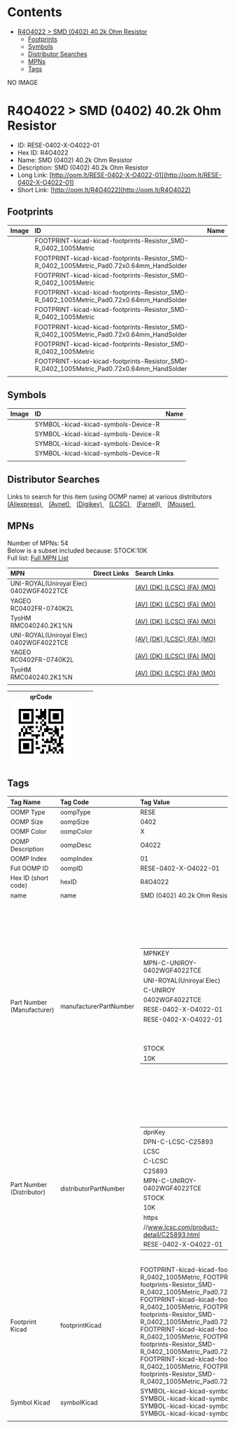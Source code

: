 



Contents
========

* [R4O4022 > SMD (0402) 40.2k Ohm Resistor](#r4o4022--smd-0402-402k-ohm-resistor)
	* [Footprints](#footprints)
	* [Symbols](#symbols)
	* [Distributor Searches](#distributor-searches)
	* [MPNs](#mpns)
	* [Tags](#tags)
  
NO IMAGE  
# R4O4022 > SMD (0402) 40.2k Ohm Resistor

- ID: RESE-0402-X-O4022-01
- Hex ID: R4O4022
- Name: SMD (0402) 40.2k Ohm Resistor
- Description: SMD (0402) 40.2k Ohm Resistor
- Long Link: [http://oom.lt/RESE-0402-X-O4022-01](http://oom.lt/RESE-0402-X-O4022-01)
- Short Link: [http://oom.lt/R4O4022](http://oom.lt/R4O4022)

## Footprints
  

|Image|ID|Name|
| :--- | :--- | :--- |
||FOOTPRINT-kicad-kicad-footprints-Resistor_SMD-R_0402_1005Metric||
||FOOTPRINT-kicad-kicad-footprints-Resistor_SMD-R_0402_1005Metric_Pad0.72x0.64mm_HandSolder||
||FOOTPRINT-kicad-kicad-footprints-Resistor_SMD-R_0402_1005Metric||
||FOOTPRINT-kicad-kicad-footprints-Resistor_SMD-R_0402_1005Metric_Pad0.72x0.64mm_HandSolder||
||FOOTPRINT-kicad-kicad-footprints-Resistor_SMD-R_0402_1005Metric||
||FOOTPRINT-kicad-kicad-footprints-Resistor_SMD-R_0402_1005Metric_Pad0.72x0.64mm_HandSolder||
||FOOTPRINT-kicad-kicad-footprints-Resistor_SMD-R_0402_1005Metric||
||FOOTPRINT-kicad-kicad-footprints-Resistor_SMD-R_0402_1005Metric_Pad0.72x0.64mm_HandSolder||
||||

## Symbols
  

|Image|ID|Name|
| :--- | :--- | :--- |
|![]()|SYMBOL-kicad-kicad-symbols-Device-R||
|![]()|SYMBOL-kicad-kicad-symbols-Device-R||
|![]()|SYMBOL-kicad-kicad-symbols-Device-R||
|![]()|SYMBOL-kicad-kicad-symbols-Device-R||
||||

## Distributor Searches
  
Links to search for this item (using OOMP name) at various distributors  
[(Aliexpress) ](https://www.aliexpress.com/wholesale?SearchText=1117SMD+0402+40.2k+Ohm+Resistor)&nbsp;&nbsp;&nbsp;[(Avnet) ](https://www.avnet.com/shop/us/search/SMD+0402+40.2k+Ohm+Resistor)&nbsp;&nbsp;&nbsp;[(Digikey) ](https://www.digikey.co.uk/en/products/result?s=SMD+0402+40.2k+Ohm+Resistor)&nbsp;&nbsp;&nbsp;[(LCSC) ](https://www.lcsc.com/search?q=SMD+0402+40.2k+Ohm+Resistor)&nbsp;&nbsp;&nbsp;[(Farnell) ](https://uk.farnell.com/search?st=SMD+0402+40.2k+Ohm+Resistor)&nbsp;&nbsp;&nbsp;[(Mouser) ](https://www.mouser.com/c/?q=SMD+0402+40.2k+Ohm+Resistor)&nbsp;&nbsp;&nbsp;
## MPNs
  
Number of MPNs: 54<br>Below is a subset included because: STOCK:10K <br>Full list: [Full MPN List](MPNLIST.md)  

|MPN|Direct Links|Search Links|
| :--- | :--- | :--- |
|UNI-ROYAL(Uniroyal Elec)<br>0402WGF4022TCE||[(AV) ](https://www.avnet.com/shop/us/search/0402WGF4022TCE)[(DK) ](https://www.digikey.co.uk/products/en?keywords=0402WGF4022TCE)[(LCSC) ](https://www.lcsc.com/search?q=0402WGF4022TCE)[(FA) ](https://uk.farnell.com/search?st=0402WGF4022TCE)[(MO) ](https://www.mouser.com/c/?q=0402WGF4022TCE)|
|YAGEO<br>RC0402FR-0740K2L||[(AV) ](https://www.avnet.com/shop/us/search/RC0402FR-0740K2L)[(DK) ](https://www.digikey.co.uk/products/en?keywords=RC0402FR-0740K2L)[(LCSC) ](https://www.lcsc.com/search?q=RC0402FR-0740K2L)[(FA) ](https://uk.farnell.com/search?st=RC0402FR-0740K2L)[(MO) ](https://www.mouser.com/c/?q=RC0402FR-0740K2L)|
|TyoHM<br>RMC040240.2K1%N||[(AV) ](https://www.avnet.com/shop/us/search/RMC040240.2K1%N)[(DK) ](https://www.digikey.co.uk/products/en?keywords=RMC040240.2K1%N)[(LCSC) ](https://www.lcsc.com/search?q=RMC040240.2K1%N)[(FA) ](https://uk.farnell.com/search?st=RMC040240.2K1%N)[(MO) ](https://www.mouser.com/c/?q=RMC040240.2K1%N)|
|UNI-ROYAL(Uniroyal Elec)<br>0402WGF4022TCE||[(AV) ](https://www.avnet.com/shop/us/search/0402WGF4022TCE)[(DK) ](https://www.digikey.co.uk/products/en?keywords=0402WGF4022TCE)[(LCSC) ](https://www.lcsc.com/search?q=0402WGF4022TCE)[(FA) ](https://uk.farnell.com/search?st=0402WGF4022TCE)[(MO) ](https://www.mouser.com/c/?q=0402WGF4022TCE)|
|YAGEO<br>RC0402FR-0740K2L||[(AV) ](https://www.avnet.com/shop/us/search/RC0402FR-0740K2L)[(DK) ](https://www.digikey.co.uk/products/en?keywords=RC0402FR-0740K2L)[(LCSC) ](https://www.lcsc.com/search?q=RC0402FR-0740K2L)[(FA) ](https://uk.farnell.com/search?st=RC0402FR-0740K2L)[(MO) ](https://www.mouser.com/c/?q=RC0402FR-0740K2L)|
|TyoHM<br>RMC040240.2K1%N||[(AV) ](https://www.avnet.com/shop/us/search/RMC040240.2K1%N)[(DK) ](https://www.digikey.co.uk/products/en?keywords=RMC040240.2K1%N)[(LCSC) ](https://www.lcsc.com/search?q=RMC040240.2K1%N)[(FA) ](https://uk.farnell.com/search?st=RMC040240.2K1%N)[(MO) ](https://www.mouser.com/c/?q=RMC040240.2K1%N)|
||||
  

|qrCode<br>[![](https://raw.githubusercontent.com/oomlout/oomlout_OOMP_parts_V2/main/RESE/0402/X/O4022/01/qrCode_140.png)](https://github.com/oomlout/oomlout_OOMP_parts_V2/tree/main/RESE/0402/X/O4022/01/qrCode.png)||||
| :---: | :---: | :---: | :---: |

## Tags
  

|Tag Name|Tag Code|Tag Value|
| :--- | :--- | :--- |
|OOMP Type|oompType|RESE|
|OOMP Size|oompSize|0402|
|OOMP Color|oompColor|X|
|OOMP Description|oompDesc|O4022|
|OOMP Index|oompIndex|01|
|Full OOMP ID|oompID|RESE-0402-X-O4022-01|
|Hex ID (short code)|hexID|R4O4022|
|name|name|SMD (0402) 40.2k Ohm Resistor|
|Part Number (Manufacturer)|manufacturerPartNumber|<table><tr><td>MPNKEY</td></tr><tr><td> MPN-C-UNIROY-0402WGF4022TCE</td><td> MANUFACTURER</td></tr><tr><td> UNI-ROYAL(Uniroyal Elec)</td><td> MANUCODE</td></tr><tr><td> C-UNIROY</td><td> MPN</td></tr><tr><td> 0402WGF4022TCE</td><td> OOMPIDPARTIAL</td></tr><tr><td> RESE-0402-X-O4022-01</td><td> OOMPID</td></tr><tr><td> RESE-0402-X-O4022-01</td><td> LINK</td></tr><tr><td> </td><td> DESCRIPTION</td></tr><tr><td> </td><td> TAGS</td></tr><tr><td> STOCK</td></tr><tr><td>10K</td></tr></table></td><td> <table><tr><td>MPNKEY</td></tr><tr><td> MPN-C-RALEC-RTT024022FTH</td><td> MANUFACTURER</td></tr><tr><td> RALEC</td><td> MANUCODE</td></tr><tr><td> C-RALEC</td><td> MPN</td></tr><tr><td> RTT024022FTH</td><td> OOMPIDPARTIAL</td></tr><tr><td> RESE-0402-X-O4022-01</td><td> OOMPID</td></tr><tr><td> RESE-0402-X-O4022-01</td><td> LINK</td></tr><tr><td> </td><td> DESCRIPTION</td></tr><tr><td> </td><td> TAGS</td></tr><tr><td> </td></tr></table></td><td> <table><tr><td>MPNKEY</td></tr><tr><td> MPN-C-YAGEO-RC0402FR-0740K2L</td><td> MANUFACTURER</td></tr><tr><td> YAGEO</td><td> MANUCODE</td></tr><tr><td> C-YAGEO</td><td> MPN</td></tr><tr><td> RC0402FR-0740K2L</td><td> OOMPIDPARTIAL</td></tr><tr><td> RESE-0402-X-O4022-01</td><td> OOMPID</td></tr><tr><td> RESE-0402-X-O4022-01</td><td> LINK</td></tr><tr><td> </td><td> DESCRIPTION</td></tr><tr><td> </td><td> TAGS</td></tr><tr><td> STOCK</td></tr><tr><td>10K</td></tr></table></td><td> <table><tr><td>MPNKEY</td></tr><tr><td> MPN-C-FHGUAN-RC-02K4022FT</td><td> MANUFACTURER</td></tr><tr><td> FH (Guangdong Fenghua Advanced Tech)</td><td> MANUCODE</td></tr><tr><td> C-FHGUAN</td><td> MPN</td></tr><tr><td> RC-02K4022FT</td><td> OOMPIDPARTIAL</td></tr><tr><td> RESE-0402-X-O4022-01</td><td> OOMPID</td></tr><tr><td> RESE-0402-X-O4022-01</td><td> LINK</td></tr><tr><td> </td><td> DESCRIPTION</td></tr><tr><td> </td><td> TAGS</td></tr><tr><td> STOCK</td></tr><tr><td>1K</td></tr></table></td><td> <table><tr><td>MPNKEY</td></tr><tr><td> MPN-C-YAGEO-AC0402FR-0740K2L</td><td> MANUFACTURER</td></tr><tr><td> YAGEO</td><td> MANUCODE</td></tr><tr><td> C-YAGEO</td><td> MPN</td></tr><tr><td> AC0402FR-0740K2L</td><td> OOMPIDPARTIAL</td></tr><tr><td> RESE-0402-X-O4022-01</td><td> OOMPID</td></tr><tr><td> RESE-0402-X-O4022-01</td><td> LINK</td></tr><tr><td> </td><td> DESCRIPTION</td></tr><tr><td> </td><td> TAGS</td></tr><tr><td> STOCK</td></tr><tr><td>1K</td></tr></table></td><td> <table><tr><td>MPNKEY</td></tr><tr><td> MPN-C-TAITEC-RM04FTN4022</td><td> MANUFACTURER</td></tr><tr><td> TA-I Tech</td><td> MANUCODE</td></tr><tr><td> C-TAITEC</td><td> MPN</td></tr><tr><td> RM04FTN4022</td><td> OOMPIDPARTIAL</td></tr><tr><td> RESE-0402-X-O4022-01</td><td> OOMPID</td></tr><tr><td> RESE-0402-X-O4022-01</td><td> LINK</td></tr><tr><td> </td><td> DESCRIPTION</td></tr><tr><td> </td><td> TAGS</td></tr><tr><td> STOCK</td></tr><tr><td>1K</td></tr></table></td><td> <table><tr><td>MPNKEY</td></tr><tr><td> MPN-C-WALSIN-WR04X4022FTL</td><td> MANUFACTURER</td></tr><tr><td> Walsin Tech Corp</td><td> MANUCODE</td></tr><tr><td> C-WALSIN</td><td> MPN</td></tr><tr><td> WR04X4022FTL</td><td> OOMPIDPARTIAL</td></tr><tr><td> RESE-0402-X-O4022-01</td><td> OOMPID</td></tr><tr><td> RESE-0402-X-O4022-01</td><td> LINK</td></tr><tr><td> </td><td> DESCRIPTION</td></tr><tr><td> </td><td> TAGS</td></tr><tr><td> STOCK</td></tr><tr><td>1K</td></tr></table></td><td> <table><tr><td>MPNKEY</td></tr><tr><td> MPN-C-TAITEC-RMS04FT4022</td><td> MANUFACTURER</td></tr><tr><td> TA-I Tech</td><td> MANUCODE</td></tr><tr><td> C-TAITEC</td><td> MPN</td></tr><tr><td> RMS04FT4022</td><td> OOMPIDPARTIAL</td></tr><tr><td> RESE-0402-X-O4022-01</td><td> OOMPID</td></tr><tr><td> RESE-0402-X-O4022-01</td><td> LINK</td></tr><tr><td> </td><td> DESCRIPTION</td></tr><tr><td> </td><td> TAGS</td></tr><tr><td> </td></tr></table></td><td> <table><tr><td>MPNKEY</td></tr><tr><td> MPN-C-TYOHM-RMC040240.2K1%N</td><td> MANUFACTURER</td></tr><tr><td> TyoHM</td><td> MANUCODE</td></tr><tr><td> C-TYOHM</td><td> MPN</td></tr><tr><td> RMC040240.2K1%N</td><td> OOMPIDPARTIAL</td></tr><tr><td> RESE-0402-X-O4022-01</td><td> OOMPID</td></tr><tr><td> RESE-0402-X-O4022-01</td><td> LINK</td></tr><tr><td> </td><td> DESCRIPTION</td></tr><tr><td> </td><td> TAGS</td></tr><tr><td> STOCK</td></tr><tr><td>10K</td></tr></table></td><td> <table><tr><td>MPNKEY</td></tr><tr><td> MPN-C-FHGUAN-RC-02W4022FT</td><td> MANUFACTURER</td></tr><tr><td> FH (Guangdong Fenghua Advanced Tech)</td><td> MANUCODE</td></tr><tr><td> C-FHGUAN</td><td> MPN</td></tr><tr><td> RC-02W4022FT</td><td> OOMPIDPARTIAL</td></tr><tr><td> RESE-0402-X-O4022-01</td><td> OOMPID</td></tr><tr><td> RESE-0402-X-O4022-01</td><td> LINK</td></tr><tr><td> </td><td> DESCRIPTION</td></tr><tr><td> </td><td> TAGS</td></tr><tr><td> STOCK</td></tr><tr><td>1K</td></tr></table></td><td> <table><tr><td>MPNKEY</td></tr><tr><td> MPN-C-KOASPE-RK73H1ETTP4022F</td><td> MANUFACTURER</td></tr><tr><td> KOA Speer Elec</td><td> MANUCODE</td></tr><tr><td> C-KOASPE</td><td> MPN</td></tr><tr><td> RK73H1ETTP4022F</td><td> OOMPIDPARTIAL</td></tr><tr><td> RESE-0402-X-O4022-01</td><td> OOMPID</td></tr><tr><td> RESE-0402-X-O4022-01</td><td> LINK</td></tr><tr><td> </td><td> DESCRIPTION</td></tr><tr><td> </td><td> TAGS</td></tr><tr><td> </td></tr></table></td><td> <table><tr><td>MPNKEY</td></tr><tr><td> MPN-C-YAGEO-RT0402BRD0740K2L</td><td> MANUFACTURER</td></tr><tr><td> YAGEO</td><td> MANUCODE</td></tr><tr><td> C-YAGEO</td><td> MPN</td></tr><tr><td> RT0402BRD0740K2L</td><td> OOMPIDPARTIAL</td></tr><tr><td> RESE-0402-X-O4022-01</td><td> OOMPID</td></tr><tr><td> RESE-0402-X-O4022-01</td><td> LINK</td></tr><tr><td> </td><td> DESCRIPTION</td></tr><tr><td> </td><td> TAGS</td></tr><tr><td> </td></tr></table></td><td> <table><tr><td>MPNKEY</td></tr><tr><td> MPN-C-EVEROH-CR0402F40K2Q10Z</td><td> MANUFACTURER</td></tr><tr><td> Ever Ohms Tech</td><td> MANUCODE</td></tr><tr><td> C-EVEROH</td><td> MPN</td></tr><tr><td> CR0402F40K2Q10Z</td><td> OOMPIDPARTIAL</td></tr><tr><td> RESE-0402-X-O4022-01</td><td> OOMPID</td></tr><tr><td> RESE-0402-X-O4022-01</td><td> LINK</td></tr><tr><td> </td><td> DESCRIPTION</td></tr><tr><td> </td><td> TAGS</td></tr><tr><td> </td></tr></table></td><td> <table><tr><td>MPNKEY</td></tr><tr><td> MPN-C-UNIROY-CQ02WGF4022TCE</td><td> MANUFACTURER</td></tr><tr><td> UNI-ROYAL(Uniroyal Elec)</td><td> MANUCODE</td></tr><tr><td> C-UNIROY</td><td> MPN</td></tr><tr><td> CQ02WGF4022TCE</td><td> OOMPIDPARTIAL</td></tr><tr><td> RESE-0402-X-O4022-01</td><td> OOMPID</td></tr><tr><td> RESE-0402-X-O4022-01</td><td> LINK</td></tr><tr><td> </td><td> DESCRIPTION</td></tr><tr><td> </td><td> TAGS</td></tr><tr><td> </td></tr></table></td><td> <table><tr><td>MPNKEY</td></tr><tr><td> MPN-C-SUSUMU-RG1005P-4022-W-T5</td><td> MANUFACTURER</td></tr><tr><td> SUSUMU</td><td> MANUCODE</td></tr><tr><td> C-SUSUMU</td><td> MPN</td></tr><tr><td> RG1005P-4022-W-T5</td><td> OOMPIDPARTIAL</td></tr><tr><td> RESE-0402-X-O4022-01</td><td> OOMPID</td></tr><tr><td> RESE-0402-X-O4022-01</td><td> LINK</td></tr><tr><td> </td><td> DESCRIPTION</td></tr><tr><td> </td><td> TAGS</td></tr><tr><td> </td></tr></table></td><td> <table><tr><td>MPNKEY</td></tr><tr><td> MPN-C-VISHAY-TNPW040240K2BETD</td><td> MANUFACTURER</td></tr><tr><td> Vishay Intertech</td><td> MANUCODE</td></tr><tr><td> C-VISHAY</td><td> MPN</td></tr><tr><td> TNPW040240K2BETD</td><td> OOMPIDPARTIAL</td></tr><tr><td> RESE-0402-X-O4022-01</td><td> OOMPID</td></tr><tr><td> RESE-0402-X-O4022-01</td><td> LINK</td></tr><tr><td> </td><td> DESCRIPTION</td></tr><tr><td> </td><td> TAGS</td></tr><tr><td> </td></tr></table></td><td> <table><tr><td>MPNKEY</td></tr><tr><td> MPN-C-SUSUMU-RG1005N-4022-B-T5</td><td> MANUFACTURER</td></tr><tr><td> SUSUMU</td><td> MANUCODE</td></tr><tr><td> C-SUSUMU</td><td> MPN</td></tr><tr><td> RG1005N-4022-B-T5</td><td> OOMPIDPARTIAL</td></tr><tr><td> RESE-0402-X-O4022-01</td><td> OOMPID</td></tr><tr><td> RESE-0402-X-O4022-01</td><td> LINK</td></tr><tr><td> </td><td> DESCRIPTION</td></tr><tr><td> </td><td> TAGS</td></tr><tr><td> </td></tr></table></td><td> <table><tr><td>MPNKEY</td></tr><tr><td> MPN-C-PANASO-ERA-2AEB4022X</td><td> MANUFACTURER</td></tr><tr><td> PANASONIC</td><td> MANUCODE</td></tr><tr><td> C-PANASO</td><td> MPN</td></tr><tr><td> ERA-2AEB4022X</td><td> OOMPIDPARTIAL</td></tr><tr><td> RESE-0402-X-O4022-01</td><td> OOMPID</td></tr><tr><td> RESE-0402-X-O4022-01</td><td> LINK</td></tr><tr><td> </td><td> DESCRIPTION</td></tr><tr><td> </td><td> TAGS</td></tr><tr><td> </td></tr></table></td><td> <table><tr><td>MPNKEY</td></tr><tr><td> MPN-C-TECONN-RN73C1E40K2BTD</td><td> MANUFACTURER</td></tr><tr><td> TE Connectivity</td><td> MANUCODE</td></tr><tr><td> C-TECONN</td><td> MPN</td></tr><tr><td> RN73C1E40K2BTD</td><td> OOMPIDPARTIAL</td></tr><tr><td> RESE-0402-X-O4022-01</td><td> OOMPID</td></tr><tr><td> RESE-0402-X-O4022-01</td><td> LINK</td></tr><tr><td> </td><td> DESCRIPTION</td></tr><tr><td> </td><td> TAGS</td></tr><tr><td> </td></tr></table></td><td> <table><tr><td>MPNKEY</td></tr><tr><td> MPN-C-TECONN-RP73PF1E40K2BTD</td><td> MANUFACTURER</td></tr><tr><td> TE Connectivity</td><td> MANUCODE</td></tr><tr><td> C-TECONN</td><td> MPN</td></tr><tr><td> RP73PF1E40K2BTD</td><td> OOMPIDPARTIAL</td></tr><tr><td> RESE-0402-X-O4022-01</td><td> OOMPID</td></tr><tr><td> RESE-0402-X-O4022-01</td><td> LINK</td></tr><tr><td> </td><td> DESCRIPTION</td></tr><tr><td> </td><td> TAGS</td></tr><tr><td> </td></tr></table></td><td> <table><tr><td>MPNKEY</td></tr><tr><td> MPN-C-VISHAY-CRCW040240K2FKEDC</td><td> MANUFACTURER</td></tr><tr><td> Vishay Intertech</td><td> MANUCODE</td></tr><tr><td> C-VISHAY</td><td> MPN</td></tr><tr><td> CRCW040240K2FKEDC</td><td> OOMPIDPARTIAL</td></tr><tr><td> RESE-0402-X-O4022-01</td><td> OOMPID</td></tr><tr><td> RESE-0402-X-O4022-01</td><td> LINK</td></tr><tr><td> </td><td> DESCRIPTION</td></tr><tr><td> </td><td> TAGS</td></tr><tr><td> </td></tr></table></td><td> <table><tr><td>MPNKEY</td></tr><tr><td> MPN-C-PANASO-ERA-2ARC4022X</td><td> MANUFACTURER</td></tr><tr><td> PANASONIC</td><td> MANUCODE</td></tr><tr><td> C-PANASO</td><td> MPN</td></tr><tr><td> ERA-2ARC4022X</td><td> OOMPIDPARTIAL</td></tr><tr><td> RESE-0402-X-O4022-01</td><td> OOMPID</td></tr><tr><td> RESE-0402-X-O4022-01</td><td> LINK</td></tr><tr><td> </td><td> DESCRIPTION</td></tr><tr><td> </td><td> TAGS</td></tr><tr><td> </td></tr></table></td><td> <table><tr><td>MPNKEY</td></tr><tr><td> MPN-C-VISHAY-TNPW040240K2BEED</td><td> MANUFACTURER</td></tr><tr><td> Vishay Intertech</td><td> MANUCODE</td></tr><tr><td> C-VISHAY</td><td> MPN</td></tr><tr><td> TNPW040240K2BEED</td><td> OOMPIDPARTIAL</td></tr><tr><td> RESE-0402-X-O4022-01</td><td> OOMPID</td></tr><tr><td> RESE-0402-X-O4022-01</td><td> LINK</td></tr><tr><td> </td><td> DESCRIPTION</td></tr><tr><td> </td><td> TAGS</td></tr><tr><td> </td></tr></table></td><td> <table><tr><td>MPNKEY</td></tr><tr><td> MPN-C-SUSUMU-RG1005P-4022-D-T10</td><td> MANUFACTURER</td></tr><tr><td> SUSUMU</td><td> MANUCODE</td></tr><tr><td> C-SUSUMU</td><td> MPN</td></tr><tr><td> RG1005P-4022-D-T10</td><td> OOMPIDPARTIAL</td></tr><tr><td> RESE-0402-X-O4022-01</td><td> OOMPID</td></tr><tr><td> RESE-0402-X-O4022-01</td><td> LINK</td></tr><tr><td> </td><td> DESCRIPTION</td></tr><tr><td> </td><td> TAGS</td></tr><tr><td> </td></tr></table></td><td> <table><tr><td>MPNKEY</td></tr><tr><td> MPN-C-PANASO-ERJ-U02D4022X</td><td> MANUFACTURER</td></tr><tr><td> PANASONIC</td><td> MANUCODE</td></tr><tr><td> C-PANASO</td><td> MPN</td></tr><tr><td> ERJ-U02D4022X</td><td> OOMPIDPARTIAL</td></tr><tr><td> RESE-0402-X-O4022-01</td><td> OOMPID</td></tr><tr><td> RESE-0402-X-O4022-01</td><td> LINK</td></tr><tr><td> </td><td> DESCRIPTION</td></tr><tr><td> </td><td> TAGS</td></tr><tr><td> </td></tr></table></td><td> <table><tr><td>MPNKEY</td></tr><tr><td> MPN-C-YAGEO-RT0402FRD0740K2L</td><td> MANUFACTURER</td></tr><tr><td> YAGEO</td><td> MANUCODE</td></tr><tr><td> C-YAGEO</td><td> MPN</td></tr><tr><td> RT0402FRD0740K2L</td><td> OOMPIDPARTIAL</td></tr><tr><td> RESE-0402-X-O4022-01</td><td> OOMPID</td></tr><tr><td> RESE-0402-X-O4022-01</td><td> LINK</td></tr><tr><td> </td><td> DESCRIPTION</td></tr><tr><td> </td><td> TAGS</td></tr><tr><td> </td></tr></table></td><td> <table><tr><td>MPNKEY</td></tr><tr><td> MPN-C-RESIST-PTFR0402B40K2P9</td><td> MANUFACTURER</td></tr><tr><td> Resistor.Today</td><td> MANUCODE</td></tr><tr><td> C-RESIST</td><td> MPN</td></tr><tr><td> PTFR0402B40K2P9</td><td> OOMPIDPARTIAL</td></tr><tr><td> RESE-0402-X-O4022-01</td><td> OOMPID</td></tr><tr><td> RESE-0402-X-O4022-01</td><td> LINK</td></tr><tr><td> </td><td> DESCRIPTION</td></tr><tr><td> </td><td> TAGS</td></tr><tr><td> STOCK</td></tr><tr><td>1K</td></tr></table></td><td> <table><tr><td>MPNKEY</td></tr><tr><td> MPN-C-UNIROY-0402WGF4022TCE</td><td> MANUFACTURER</td></tr><tr><td> UNI-ROYAL(Uniroyal Elec)</td><td> MANUCODE</td></tr><tr><td> C-UNIROY</td><td> MPN</td></tr><tr><td> 0402WGF4022TCE</td><td> OOMPIDPARTIAL</td></tr><tr><td> RESE-0402-X-O4022-01</td><td> OOMPID</td></tr><tr><td> RESE-0402-X-O4022-01</td><td> LINK</td></tr><tr><td> </td><td> DESCRIPTION</td></tr><tr><td> </td><td> TAGS</td></tr><tr><td> STOCK</td></tr><tr><td>10K</td></tr></table></td><td> <table><tr><td>MPNKEY</td></tr><tr><td> MPN-C-RALEC-RTT024022FTH</td><td> MANUFACTURER</td></tr><tr><td> RALEC</td><td> MANUCODE</td></tr><tr><td> C-RALEC</td><td> MPN</td></tr><tr><td> RTT024022FTH</td><td> OOMPIDPARTIAL</td></tr><tr><td> RESE-0402-X-O4022-01</td><td> OOMPID</td></tr><tr><td> RESE-0402-X-O4022-01</td><td> LINK</td></tr><tr><td> </td><td> DESCRIPTION</td></tr><tr><td> </td><td> TAGS</td></tr><tr><td> </td></tr></table></td><td> <table><tr><td>MPNKEY</td></tr><tr><td> MPN-C-YAGEO-RC0402FR-0740K2L</td><td> MANUFACTURER</td></tr><tr><td> YAGEO</td><td> MANUCODE</td></tr><tr><td> C-YAGEO</td><td> MPN</td></tr><tr><td> RC0402FR-0740K2L</td><td> OOMPIDPARTIAL</td></tr><tr><td> RESE-0402-X-O4022-01</td><td> OOMPID</td></tr><tr><td> RESE-0402-X-O4022-01</td><td> LINK</td></tr><tr><td> </td><td> DESCRIPTION</td></tr><tr><td> </td><td> TAGS</td></tr><tr><td> STOCK</td></tr><tr><td>10K</td></tr></table></td><td> <table><tr><td>MPNKEY</td></tr><tr><td> MPN-C-FHGUAN-RC-02K4022FT</td><td> MANUFACTURER</td></tr><tr><td> FH (Guangdong Fenghua Advanced Tech)</td><td> MANUCODE</td></tr><tr><td> C-FHGUAN</td><td> MPN</td></tr><tr><td> RC-02K4022FT</td><td> OOMPIDPARTIAL</td></tr><tr><td> RESE-0402-X-O4022-01</td><td> OOMPID</td></tr><tr><td> RESE-0402-X-O4022-01</td><td> LINK</td></tr><tr><td> </td><td> DESCRIPTION</td></tr><tr><td> </td><td> TAGS</td></tr><tr><td> STOCK</td></tr><tr><td>1K</td></tr></table></td><td> <table><tr><td>MPNKEY</td></tr><tr><td> MPN-C-YAGEO-AC0402FR-0740K2L</td><td> MANUFACTURER</td></tr><tr><td> YAGEO</td><td> MANUCODE</td></tr><tr><td> C-YAGEO</td><td> MPN</td></tr><tr><td> AC0402FR-0740K2L</td><td> OOMPIDPARTIAL</td></tr><tr><td> RESE-0402-X-O4022-01</td><td> OOMPID</td></tr><tr><td> RESE-0402-X-O4022-01</td><td> LINK</td></tr><tr><td> </td><td> DESCRIPTION</td></tr><tr><td> </td><td> TAGS</td></tr><tr><td> STOCK</td></tr><tr><td>1K</td></tr></table></td><td> <table><tr><td>MPNKEY</td></tr><tr><td> MPN-C-TAITEC-RM04FTN4022</td><td> MANUFACTURER</td></tr><tr><td> TA-I Tech</td><td> MANUCODE</td></tr><tr><td> C-TAITEC</td><td> MPN</td></tr><tr><td> RM04FTN4022</td><td> OOMPIDPARTIAL</td></tr><tr><td> RESE-0402-X-O4022-01</td><td> OOMPID</td></tr><tr><td> RESE-0402-X-O4022-01</td><td> LINK</td></tr><tr><td> </td><td> DESCRIPTION</td></tr><tr><td> </td><td> TAGS</td></tr><tr><td> STOCK</td></tr><tr><td>1K</td></tr></table></td><td> <table><tr><td>MPNKEY</td></tr><tr><td> MPN-C-WALSIN-WR04X4022FTL</td><td> MANUFACTURER</td></tr><tr><td> Walsin Tech Corp</td><td> MANUCODE</td></tr><tr><td> C-WALSIN</td><td> MPN</td></tr><tr><td> WR04X4022FTL</td><td> OOMPIDPARTIAL</td></tr><tr><td> RESE-0402-X-O4022-01</td><td> OOMPID</td></tr><tr><td> RESE-0402-X-O4022-01</td><td> LINK</td></tr><tr><td> </td><td> DESCRIPTION</td></tr><tr><td> </td><td> TAGS</td></tr><tr><td> STOCK</td></tr><tr><td>1K</td></tr></table></td><td> <table><tr><td>MPNKEY</td></tr><tr><td> MPN-C-TAITEC-RMS04FT4022</td><td> MANUFACTURER</td></tr><tr><td> TA-I Tech</td><td> MANUCODE</td></tr><tr><td> C-TAITEC</td><td> MPN</td></tr><tr><td> RMS04FT4022</td><td> OOMPIDPARTIAL</td></tr><tr><td> RESE-0402-X-O4022-01</td><td> OOMPID</td></tr><tr><td> RESE-0402-X-O4022-01</td><td> LINK</td></tr><tr><td> </td><td> DESCRIPTION</td></tr><tr><td> </td><td> TAGS</td></tr><tr><td> </td></tr></table></td><td> <table><tr><td>MPNKEY</td></tr><tr><td> MPN-C-TYOHM-RMC040240.2K1%N</td><td> MANUFACTURER</td></tr><tr><td> TyoHM</td><td> MANUCODE</td></tr><tr><td> C-TYOHM</td><td> MPN</td></tr><tr><td> RMC040240.2K1%N</td><td> OOMPIDPARTIAL</td></tr><tr><td> RESE-0402-X-O4022-01</td><td> OOMPID</td></tr><tr><td> RESE-0402-X-O4022-01</td><td> LINK</td></tr><tr><td> </td><td> DESCRIPTION</td></tr><tr><td> </td><td> TAGS</td></tr><tr><td> STOCK</td></tr><tr><td>10K</td></tr></table></td><td> <table><tr><td>MPNKEY</td></tr><tr><td> MPN-C-FHGUAN-RC-02W4022FT</td><td> MANUFACTURER</td></tr><tr><td> FH (Guangdong Fenghua Advanced Tech)</td><td> MANUCODE</td></tr><tr><td> C-FHGUAN</td><td> MPN</td></tr><tr><td> RC-02W4022FT</td><td> OOMPIDPARTIAL</td></tr><tr><td> RESE-0402-X-O4022-01</td><td> OOMPID</td></tr><tr><td> RESE-0402-X-O4022-01</td><td> LINK</td></tr><tr><td> </td><td> DESCRIPTION</td></tr><tr><td> </td><td> TAGS</td></tr><tr><td> STOCK</td></tr><tr><td>1K</td></tr></table></td><td> <table><tr><td>MPNKEY</td></tr><tr><td> MPN-C-KOASPE-RK73H1ETTP4022F</td><td> MANUFACTURER</td></tr><tr><td> KOA Speer Elec</td><td> MANUCODE</td></tr><tr><td> C-KOASPE</td><td> MPN</td></tr><tr><td> RK73H1ETTP4022F</td><td> OOMPIDPARTIAL</td></tr><tr><td> RESE-0402-X-O4022-01</td><td> OOMPID</td></tr><tr><td> RESE-0402-X-O4022-01</td><td> LINK</td></tr><tr><td> </td><td> DESCRIPTION</td></tr><tr><td> </td><td> TAGS</td></tr><tr><td> </td></tr></table></td><td> <table><tr><td>MPNKEY</td></tr><tr><td> MPN-C-YAGEO-RT0402BRD0740K2L</td><td> MANUFACTURER</td></tr><tr><td> YAGEO</td><td> MANUCODE</td></tr><tr><td> C-YAGEO</td><td> MPN</td></tr><tr><td> RT0402BRD0740K2L</td><td> OOMPIDPARTIAL</td></tr><tr><td> RESE-0402-X-O4022-01</td><td> OOMPID</td></tr><tr><td> RESE-0402-X-O4022-01</td><td> LINK</td></tr><tr><td> </td><td> DESCRIPTION</td></tr><tr><td> </td><td> TAGS</td></tr><tr><td> </td></tr></table></td><td> <table><tr><td>MPNKEY</td></tr><tr><td> MPN-C-EVEROH-CR0402F40K2Q10Z</td><td> MANUFACTURER</td></tr><tr><td> Ever Ohms Tech</td><td> MANUCODE</td></tr><tr><td> C-EVEROH</td><td> MPN</td></tr><tr><td> CR0402F40K2Q10Z</td><td> OOMPIDPARTIAL</td></tr><tr><td> RESE-0402-X-O4022-01</td><td> OOMPID</td></tr><tr><td> RESE-0402-X-O4022-01</td><td> LINK</td></tr><tr><td> </td><td> DESCRIPTION</td></tr><tr><td> </td><td> TAGS</td></tr><tr><td> </td></tr></table></td><td> <table><tr><td>MPNKEY</td></tr><tr><td> MPN-C-UNIROY-CQ02WGF4022TCE</td><td> MANUFACTURER</td></tr><tr><td> UNI-ROYAL(Uniroyal Elec)</td><td> MANUCODE</td></tr><tr><td> C-UNIROY</td><td> MPN</td></tr><tr><td> CQ02WGF4022TCE</td><td> OOMPIDPARTIAL</td></tr><tr><td> RESE-0402-X-O4022-01</td><td> OOMPID</td></tr><tr><td> RESE-0402-X-O4022-01</td><td> LINK</td></tr><tr><td> </td><td> DESCRIPTION</td></tr><tr><td> </td><td> TAGS</td></tr><tr><td> </td></tr></table></td><td> <table><tr><td>MPNKEY</td></tr><tr><td> MPN-C-SUSUMU-RG1005P-4022-W-T5</td><td> MANUFACTURER</td></tr><tr><td> SUSUMU</td><td> MANUCODE</td></tr><tr><td> C-SUSUMU</td><td> MPN</td></tr><tr><td> RG1005P-4022-W-T5</td><td> OOMPIDPARTIAL</td></tr><tr><td> RESE-0402-X-O4022-01</td><td> OOMPID</td></tr><tr><td> RESE-0402-X-O4022-01</td><td> LINK</td></tr><tr><td> </td><td> DESCRIPTION</td></tr><tr><td> </td><td> TAGS</td></tr><tr><td> </td></tr></table></td><td> <table><tr><td>MPNKEY</td></tr><tr><td> MPN-C-VISHAY-TNPW040240K2BETD</td><td> MANUFACTURER</td></tr><tr><td> Vishay Intertech</td><td> MANUCODE</td></tr><tr><td> C-VISHAY</td><td> MPN</td></tr><tr><td> TNPW040240K2BETD</td><td> OOMPIDPARTIAL</td></tr><tr><td> RESE-0402-X-O4022-01</td><td> OOMPID</td></tr><tr><td> RESE-0402-X-O4022-01</td><td> LINK</td></tr><tr><td> </td><td> DESCRIPTION</td></tr><tr><td> </td><td> TAGS</td></tr><tr><td> </td></tr></table></td><td> <table><tr><td>MPNKEY</td></tr><tr><td> MPN-C-SUSUMU-RG1005N-4022-B-T5</td><td> MANUFACTURER</td></tr><tr><td> SUSUMU</td><td> MANUCODE</td></tr><tr><td> C-SUSUMU</td><td> MPN</td></tr><tr><td> RG1005N-4022-B-T5</td><td> OOMPIDPARTIAL</td></tr><tr><td> RESE-0402-X-O4022-01</td><td> OOMPID</td></tr><tr><td> RESE-0402-X-O4022-01</td><td> LINK</td></tr><tr><td> </td><td> DESCRIPTION</td></tr><tr><td> </td><td> TAGS</td></tr><tr><td> </td></tr></table></td><td> <table><tr><td>MPNKEY</td></tr><tr><td> MPN-C-PANASO-ERA-2AEB4022X</td><td> MANUFACTURER</td></tr><tr><td> PANASONIC</td><td> MANUCODE</td></tr><tr><td> C-PANASO</td><td> MPN</td></tr><tr><td> ERA-2AEB4022X</td><td> OOMPIDPARTIAL</td></tr><tr><td> RESE-0402-X-O4022-01</td><td> OOMPID</td></tr><tr><td> RESE-0402-X-O4022-01</td><td> LINK</td></tr><tr><td> </td><td> DESCRIPTION</td></tr><tr><td> </td><td> TAGS</td></tr><tr><td> </td></tr></table></td><td> <table><tr><td>MPNKEY</td></tr><tr><td> MPN-C-TECONN-RN73C1E40K2BTD</td><td> MANUFACTURER</td></tr><tr><td> TE Connectivity</td><td> MANUCODE</td></tr><tr><td> C-TECONN</td><td> MPN</td></tr><tr><td> RN73C1E40K2BTD</td><td> OOMPIDPARTIAL</td></tr><tr><td> RESE-0402-X-O4022-01</td><td> OOMPID</td></tr><tr><td> RESE-0402-X-O4022-01</td><td> LINK</td></tr><tr><td> </td><td> DESCRIPTION</td></tr><tr><td> </td><td> TAGS</td></tr><tr><td> </td></tr></table></td><td> <table><tr><td>MPNKEY</td></tr><tr><td> MPN-C-TECONN-RP73PF1E40K2BTD</td><td> MANUFACTURER</td></tr><tr><td> TE Connectivity</td><td> MANUCODE</td></tr><tr><td> C-TECONN</td><td> MPN</td></tr><tr><td> RP73PF1E40K2BTD</td><td> OOMPIDPARTIAL</td></tr><tr><td> RESE-0402-X-O4022-01</td><td> OOMPID</td></tr><tr><td> RESE-0402-X-O4022-01</td><td> LINK</td></tr><tr><td> </td><td> DESCRIPTION</td></tr><tr><td> </td><td> TAGS</td></tr><tr><td> </td></tr></table></td><td> <table><tr><td>MPNKEY</td></tr><tr><td> MPN-C-VISHAY-CRCW040240K2FKEDC</td><td> MANUFACTURER</td></tr><tr><td> Vishay Intertech</td><td> MANUCODE</td></tr><tr><td> C-VISHAY</td><td> MPN</td></tr><tr><td> CRCW040240K2FKEDC</td><td> OOMPIDPARTIAL</td></tr><tr><td> RESE-0402-X-O4022-01</td><td> OOMPID</td></tr><tr><td> RESE-0402-X-O4022-01</td><td> LINK</td></tr><tr><td> </td><td> DESCRIPTION</td></tr><tr><td> </td><td> TAGS</td></tr><tr><td> </td></tr></table></td><td> <table><tr><td>MPNKEY</td></tr><tr><td> MPN-C-PANASO-ERA-2ARC4022X</td><td> MANUFACTURER</td></tr><tr><td> PANASONIC</td><td> MANUCODE</td></tr><tr><td> C-PANASO</td><td> MPN</td></tr><tr><td> ERA-2ARC4022X</td><td> OOMPIDPARTIAL</td></tr><tr><td> RESE-0402-X-O4022-01</td><td> OOMPID</td></tr><tr><td> RESE-0402-X-O4022-01</td><td> LINK</td></tr><tr><td> </td><td> DESCRIPTION</td></tr><tr><td> </td><td> TAGS</td></tr><tr><td> </td></tr></table></td><td> <table><tr><td>MPNKEY</td></tr><tr><td> MPN-C-VISHAY-TNPW040240K2BEED</td><td> MANUFACTURER</td></tr><tr><td> Vishay Intertech</td><td> MANUCODE</td></tr><tr><td> C-VISHAY</td><td> MPN</td></tr><tr><td> TNPW040240K2BEED</td><td> OOMPIDPARTIAL</td></tr><tr><td> RESE-0402-X-O4022-01</td><td> OOMPID</td></tr><tr><td> RESE-0402-X-O4022-01</td><td> LINK</td></tr><tr><td> </td><td> DESCRIPTION</td></tr><tr><td> </td><td> TAGS</td></tr><tr><td> </td></tr></table></td><td> <table><tr><td>MPNKEY</td></tr><tr><td> MPN-C-SUSUMU-RG1005P-4022-D-T10</td><td> MANUFACTURER</td></tr><tr><td> SUSUMU</td><td> MANUCODE</td></tr><tr><td> C-SUSUMU</td><td> MPN</td></tr><tr><td> RG1005P-4022-D-T10</td><td> OOMPIDPARTIAL</td></tr><tr><td> RESE-0402-X-O4022-01</td><td> OOMPID</td></tr><tr><td> RESE-0402-X-O4022-01</td><td> LINK</td></tr><tr><td> </td><td> DESCRIPTION</td></tr><tr><td> </td><td> TAGS</td></tr><tr><td> </td></tr></table></td><td> <table><tr><td>MPNKEY</td></tr><tr><td> MPN-C-PANASO-ERJ-U02D4022X</td><td> MANUFACTURER</td></tr><tr><td> PANASONIC</td><td> MANUCODE</td></tr><tr><td> C-PANASO</td><td> MPN</td></tr><tr><td> ERJ-U02D4022X</td><td> OOMPIDPARTIAL</td></tr><tr><td> RESE-0402-X-O4022-01</td><td> OOMPID</td></tr><tr><td> RESE-0402-X-O4022-01</td><td> LINK</td></tr><tr><td> </td><td> DESCRIPTION</td></tr><tr><td> </td><td> TAGS</td></tr><tr><td> </td></tr></table></td><td> <table><tr><td>MPNKEY</td></tr><tr><td> MPN-C-YAGEO-RT0402FRD0740K2L</td><td> MANUFACTURER</td></tr><tr><td> YAGEO</td><td> MANUCODE</td></tr><tr><td> C-YAGEO</td><td> MPN</td></tr><tr><td> RT0402FRD0740K2L</td><td> OOMPIDPARTIAL</td></tr><tr><td> RESE-0402-X-O4022-01</td><td> OOMPID</td></tr><tr><td> RESE-0402-X-O4022-01</td><td> LINK</td></tr><tr><td> </td><td> DESCRIPTION</td></tr><tr><td> </td><td> TAGS</td></tr><tr><td> </td></tr></table></td><td> <table><tr><td>MPNKEY</td></tr><tr><td> MPN-C-RESIST-PTFR0402B40K2P9</td><td> MANUFACTURER</td></tr><tr><td> Resistor.Today</td><td> MANUCODE</td></tr><tr><td> C-RESIST</td><td> MPN</td></tr><tr><td> PTFR0402B40K2P9</td><td> OOMPIDPARTIAL</td></tr><tr><td> RESE-0402-X-O4022-01</td><td> OOMPID</td></tr><tr><td> RESE-0402-X-O4022-01</td><td> LINK</td></tr><tr><td> </td><td> DESCRIPTION</td></tr><tr><td> </td><td> TAGS</td></tr><tr><td> STOCK</td></tr><tr><td>1K</td></tr></table>|
|Part Number (Distributor)|distributorPartNumber|<table><tr><td>dpnKey</td></tr><tr><td> DPN-C-LCSC-C25893</td><td> DISTRIBUTOR</td></tr><tr><td> LCSC</td><td> DISTRCODE</td></tr><tr><td> C-LCSC</td><td> DPN</td></tr><tr><td> C25893</td><td> MPN</td></tr><tr><td> MPN-C-UNIROY-0402WGF4022TCE</td><td> TAGS</td></tr><tr><td> STOCK</td></tr><tr><td>10K</td><td> LINK</td></tr><tr><td> https</td></tr><tr><td>//www.lcsc.com/product-detail/C25893.html</td><td> OOMPID</td></tr><tr><td> RESE-0402-X-O4022-01</td></tr></table></td><td> <table><tr><td>dpnKey</td></tr><tr><td> DPN-C-LCSC-C103027</td><td> DISTRIBUTOR</td></tr><tr><td> LCSC</td><td> DISTRCODE</td></tr><tr><td> C-LCSC</td><td> DPN</td></tr><tr><td> C103027</td><td> MPN</td></tr><tr><td> MPN-C-RALEC-RTT024022FTH</td><td> TAGS</td></tr><tr><td> </td><td> LINK</td></tr><tr><td> https</td></tr><tr><td>//www.lcsc.com/product-detail/C103027.html</td><td> OOMPID</td></tr><tr><td> RESE-0402-X-O4022-01</td></tr></table></td><td> <table><tr><td>dpnKey</td></tr><tr><td> DPN-C-LCSC-C137983</td><td> DISTRIBUTOR</td></tr><tr><td> LCSC</td><td> DISTRCODE</td></tr><tr><td> C-LCSC</td><td> DPN</td></tr><tr><td> C137983</td><td> MPN</td></tr><tr><td> MPN-C-YAGEO-RC0402FR-0740K2L</td><td> TAGS</td></tr><tr><td> STOCK</td></tr><tr><td>10K</td><td> LINK</td></tr><tr><td> https</td></tr><tr><td>//www.lcsc.com/product-detail/C137983.html</td><td> OOMPID</td></tr><tr><td> RESE-0402-X-O4022-01</td></tr></table></td><td> <table><tr><td>dpnKey</td></tr><tr><td> DPN-C-LCSC-C140154</td><td> DISTRIBUTOR</td></tr><tr><td> LCSC</td><td> DISTRCODE</td></tr><tr><td> C-LCSC</td><td> DPN</td></tr><tr><td> C140154</td><td> MPN</td></tr><tr><td> MPN-C-FHGUAN-RC-02K4022FT</td><td> TAGS</td></tr><tr><td> STOCK</td></tr><tr><td>1K</td><td> LINK</td></tr><tr><td> https</td></tr><tr><td>//www.lcsc.com/product-detail/C140154.html</td><td> OOMPID</td></tr><tr><td> RESE-0402-X-O4022-01</td></tr></table></td><td> <table><tr><td>dpnKey</td></tr><tr><td> DPN-C-LCSC-C144760</td><td> DISTRIBUTOR</td></tr><tr><td> LCSC</td><td> DISTRCODE</td></tr><tr><td> C-LCSC</td><td> DPN</td></tr><tr><td> C144760</td><td> MPN</td></tr><tr><td> MPN-C-YAGEO-AC0402FR-0740K2L</td><td> TAGS</td></tr><tr><td> STOCK</td></tr><tr><td>1K</td><td> LINK</td></tr><tr><td> https</td></tr><tr><td>//www.lcsc.com/product-detail/C144760.html</td><td> OOMPID</td></tr><tr><td> RESE-0402-X-O4022-01</td></tr></table></td><td> <table><tr><td>dpnKey</td></tr><tr><td> DPN-C-LCSC-C147809</td><td> DISTRIBUTOR</td></tr><tr><td> LCSC</td><td> DISTRCODE</td></tr><tr><td> C-LCSC</td><td> DPN</td></tr><tr><td> C147809</td><td> MPN</td></tr><tr><td> MPN-C-TAITEC-RM04FTN4022</td><td> TAGS</td></tr><tr><td> STOCK</td></tr><tr><td>1K</td><td> LINK</td></tr><tr><td> https</td></tr><tr><td>//www.lcsc.com/product-detail/C147809.html</td><td> OOMPID</td></tr><tr><td> RESE-0402-X-O4022-01</td></tr></table></td><td> <table><tr><td>dpnKey</td></tr><tr><td> DPN-C-LCSC-C163828</td><td> DISTRIBUTOR</td></tr><tr><td> LCSC</td><td> DISTRCODE</td></tr><tr><td> C-LCSC</td><td> DPN</td></tr><tr><td> C163828</td><td> MPN</td></tr><tr><td> MPN-C-WALSIN-WR04X4022FTL</td><td> TAGS</td></tr><tr><td> STOCK</td></tr><tr><td>1K</td><td> LINK</td></tr><tr><td> https</td></tr><tr><td>//www.lcsc.com/product-detail/C163828.html</td><td> OOMPID</td></tr><tr><td> RESE-0402-X-O4022-01</td></tr></table></td><td> <table><tr><td>dpnKey</td></tr><tr><td> DPN-C-LCSC-C208884</td><td> DISTRIBUTOR</td></tr><tr><td> LCSC</td><td> DISTRCODE</td></tr><tr><td> C-LCSC</td><td> DPN</td></tr><tr><td> C208884</td><td> MPN</td></tr><tr><td> MPN-C-TAITEC-RMS04FT4022</td><td> TAGS</td></tr><tr><td> </td><td> LINK</td></tr><tr><td> https</td></tr><tr><td>//www.lcsc.com/product-detail/C208884.html</td><td> OOMPID</td></tr><tr><td> RESE-0402-X-O4022-01</td></tr></table></td><td> <table><tr><td>dpnKey</td></tr><tr><td> DPN-C-LCSC-C269389</td><td> DISTRIBUTOR</td></tr><tr><td> LCSC</td><td> DISTRCODE</td></tr><tr><td> C-LCSC</td><td> DPN</td></tr><tr><td> C269389</td><td> MPN</td></tr><tr><td> MPN-C-TYOHM-RMC040240.2K1%N</td><td> TAGS</td></tr><tr><td> STOCK</td></tr><tr><td>10K</td><td> LINK</td></tr><tr><td> https</td></tr><tr><td>//www.lcsc.com/product-detail/C269389.html</td><td> OOMPID</td></tr><tr><td> RESE-0402-X-O4022-01</td></tr></table></td><td> <table><tr><td>dpnKey</td></tr><tr><td> DPN-C-LCSC-C304614</td><td> DISTRIBUTOR</td></tr><tr><td> LCSC</td><td> DISTRCODE</td></tr><tr><td> C-LCSC</td><td> DPN</td></tr><tr><td> C304614</td><td> MPN</td></tr><tr><td> MPN-C-FHGUAN-RC-02W4022FT</td><td> TAGS</td></tr><tr><td> STOCK</td></tr><tr><td>1K</td><td> LINK</td></tr><tr><td> https</td></tr><tr><td>//www.lcsc.com/product-detail/C304614.html</td><td> OOMPID</td></tr><tr><td> RESE-0402-X-O4022-01</td></tr></table></td><td> <table><tr><td>dpnKey</td></tr><tr><td> DPN-C-LCSC-C316990</td><td> DISTRIBUTOR</td></tr><tr><td> LCSC</td><td> DISTRCODE</td></tr><tr><td> C-LCSC</td><td> DPN</td></tr><tr><td> C316990</td><td> MPN</td></tr><tr><td> MPN-C-KOASPE-RK73H1ETTP4022F</td><td> TAGS</td></tr><tr><td> </td><td> LINK</td></tr><tr><td> https</td></tr><tr><td>//www.lcsc.com/product-detail/C316990.html</td><td> OOMPID</td></tr><tr><td> RESE-0402-X-O4022-01</td></tr></table></td><td> <table><tr><td>dpnKey</td></tr><tr><td> DPN-C-LCSC-C852775</td><td> DISTRIBUTOR</td></tr><tr><td> LCSC</td><td> DISTRCODE</td></tr><tr><td> C-LCSC</td><td> DPN</td></tr><tr><td> C852775</td><td> MPN</td></tr><tr><td> MPN-C-YAGEO-RT0402BRD0740K2L</td><td> TAGS</td></tr><tr><td> </td><td> LINK</td></tr><tr><td> https</td></tr><tr><td>//www.lcsc.com/product-detail/C852775.html</td><td> OOMPID</td></tr><tr><td> RESE-0402-X-O4022-01</td></tr></table></td><td> <table><tr><td>dpnKey</td></tr><tr><td> DPN-C-LCSC-C881147</td><td> DISTRIBUTOR</td></tr><tr><td> LCSC</td><td> DISTRCODE</td></tr><tr><td> C-LCSC</td><td> DPN</td></tr><tr><td> C881147</td><td> MPN</td></tr><tr><td> MPN-C-EVEROH-CR0402F40K2Q10Z</td><td> TAGS</td></tr><tr><td> </td><td> LINK</td></tr><tr><td> https</td></tr><tr><td>//www.lcsc.com/product-detail/C881147.html</td><td> OOMPID</td></tr><tr><td> RESE-0402-X-O4022-01</td></tr></table></td><td> <table><tr><td>dpnKey</td></tr><tr><td> DPN-C-LCSC-C966789</td><td> DISTRIBUTOR</td></tr><tr><td> LCSC</td><td> DISTRCODE</td></tr><tr><td> C-LCSC</td><td> DPN</td></tr><tr><td> C966789</td><td> MPN</td></tr><tr><td> MPN-C-UNIROY-CQ02WGF4022TCE</td><td> TAGS</td></tr><tr><td> </td><td> LINK</td></tr><tr><td> https</td></tr><tr><td>//www.lcsc.com/product-detail/C966789.html</td><td> OOMPID</td></tr><tr><td> RESE-0402-X-O4022-01</td></tr></table></td><td> <table><tr><td>dpnKey</td></tr><tr><td> DPN-C-LCSC-C1721763</td><td> DISTRIBUTOR</td></tr><tr><td> LCSC</td><td> DISTRCODE</td></tr><tr><td> C-LCSC</td><td> DPN</td></tr><tr><td> C1721763</td><td> MPN</td></tr><tr><td> MPN-C-SUSUMU-RG1005P-4022-W-T5</td><td> TAGS</td></tr><tr><td> </td><td> LINK</td></tr><tr><td> https</td></tr><tr><td>//www.lcsc.com/product-detail/C1721763.html</td><td> OOMPID</td></tr><tr><td> RESE-0402-X-O4022-01</td></tr></table></td><td> <table><tr><td>dpnKey</td></tr><tr><td> DPN-C-LCSC-C1721893</td><td> DISTRIBUTOR</td></tr><tr><td> LCSC</td><td> DISTRCODE</td></tr><tr><td> C-LCSC</td><td> DPN</td></tr><tr><td> C1721893</td><td> MPN</td></tr><tr><td> MPN-C-VISHAY-TNPW040240K2BETD</td><td> TAGS</td></tr><tr><td> </td><td> LINK</td></tr><tr><td> https</td></tr><tr><td>//www.lcsc.com/product-detail/C1721893.html</td><td> OOMPID</td></tr><tr><td> RESE-0402-X-O4022-01</td></tr></table></td><td> <table><tr><td>dpnKey</td></tr><tr><td> DPN-C-LCSC-C1726149</td><td> DISTRIBUTOR</td></tr><tr><td> LCSC</td><td> DISTRCODE</td></tr><tr><td> C-LCSC</td><td> DPN</td></tr><tr><td> C1726149</td><td> MPN</td></tr><tr><td> MPN-C-SUSUMU-RG1005N-4022-B-T5</td><td> TAGS</td></tr><tr><td> </td><td> LINK</td></tr><tr><td> https</td></tr><tr><td>//www.lcsc.com/product-detail/C1726149.html</td><td> OOMPID</td></tr><tr><td> RESE-0402-X-O4022-01</td></tr></table></td><td> <table><tr><td>dpnKey</td></tr><tr><td> DPN-C-LCSC-C2074753</td><td> DISTRIBUTOR</td></tr><tr><td> LCSC</td><td> DISTRCODE</td></tr><tr><td> C-LCSC</td><td> DPN</td></tr><tr><td> C2074753</td><td> MPN</td></tr><tr><td> MPN-C-PANASO-ERA-2AEB4022X</td><td> TAGS</td></tr><tr><td> </td><td> LINK</td></tr><tr><td> https</td></tr><tr><td>//www.lcsc.com/product-detail/C2074753.html</td><td> OOMPID</td></tr><tr><td> RESE-0402-X-O4022-01</td></tr></table></td><td> <table><tr><td>dpnKey</td></tr><tr><td> DPN-C-LCSC-C2081622</td><td> DISTRIBUTOR</td></tr><tr><td> LCSC</td><td> DISTRCODE</td></tr><tr><td> C-LCSC</td><td> DPN</td></tr><tr><td> C2081622</td><td> MPN</td></tr><tr><td> MPN-C-TECONN-RN73C1E40K2BTD</td><td> TAGS</td></tr><tr><td> </td><td> LINK</td></tr><tr><td> https</td></tr><tr><td>//www.lcsc.com/product-detail/C2081622.html</td><td> OOMPID</td></tr><tr><td> RESE-0402-X-O4022-01</td></tr></table></td><td> <table><tr><td>dpnKey</td></tr><tr><td> DPN-C-LCSC-C2085022</td><td> DISTRIBUTOR</td></tr><tr><td> LCSC</td><td> DISTRCODE</td></tr><tr><td> C-LCSC</td><td> DPN</td></tr><tr><td> C2085022</td><td> MPN</td></tr><tr><td> MPN-C-TECONN-RP73PF1E40K2BTD</td><td> TAGS</td></tr><tr><td> </td><td> LINK</td></tr><tr><td> https</td></tr><tr><td>//www.lcsc.com/product-detail/C2085022.html</td><td> OOMPID</td></tr><tr><td> RESE-0402-X-O4022-01</td></tr></table></td><td> <table><tr><td>dpnKey</td></tr><tr><td> DPN-C-LCSC-C2085257</td><td> DISTRIBUTOR</td></tr><tr><td> LCSC</td><td> DISTRCODE</td></tr><tr><td> C-LCSC</td><td> DPN</td></tr><tr><td> C2085257</td><td> MPN</td></tr><tr><td> MPN-C-VISHAY-CRCW040240K2FKEDC</td><td> TAGS</td></tr><tr><td> </td><td> LINK</td></tr><tr><td> https</td></tr><tr><td>//www.lcsc.com/product-detail/C2085257.html</td><td> OOMPID</td></tr><tr><td> RESE-0402-X-O4022-01</td></tr></table></td><td> <table><tr><td>dpnKey</td></tr><tr><td> DPN-C-LCSC-C2088210</td><td> DISTRIBUTOR</td></tr><tr><td> LCSC</td><td> DISTRCODE</td></tr><tr><td> C-LCSC</td><td> DPN</td></tr><tr><td> C2088210</td><td> MPN</td></tr><tr><td> MPN-C-PANASO-ERA-2ARC4022X</td><td> TAGS</td></tr><tr><td> </td><td> LINK</td></tr><tr><td> https</td></tr><tr><td>//www.lcsc.com/product-detail/C2088210.html</td><td> OOMPID</td></tr><tr><td> RESE-0402-X-O4022-01</td></tr></table></td><td> <table><tr><td>dpnKey</td></tr><tr><td> DPN-C-LCSC-C2088750</td><td> DISTRIBUTOR</td></tr><tr><td> LCSC</td><td> DISTRCODE</td></tr><tr><td> C-LCSC</td><td> DPN</td></tr><tr><td> C2088750</td><td> MPN</td></tr><tr><td> MPN-C-VISHAY-TNPW040240K2BEED</td><td> TAGS</td></tr><tr><td> </td><td> LINK</td></tr><tr><td> https</td></tr><tr><td>//www.lcsc.com/product-detail/C2088750.html</td><td> OOMPID</td></tr><tr><td> RESE-0402-X-O4022-01</td></tr></table></td><td> <table><tr><td>dpnKey</td></tr><tr><td> DPN-C-LCSC-C2102873</td><td> DISTRIBUTOR</td></tr><tr><td> LCSC</td><td> DISTRCODE</td></tr><tr><td> C-LCSC</td><td> DPN</td></tr><tr><td> C2102873</td><td> MPN</td></tr><tr><td> MPN-C-SUSUMU-RG1005P-4022-D-T10</td><td> TAGS</td></tr><tr><td> </td><td> LINK</td></tr><tr><td> https</td></tr><tr><td>//www.lcsc.com/product-detail/C2102873.html</td><td> OOMPID</td></tr><tr><td> RESE-0402-X-O4022-01</td></tr></table></td><td> <table><tr><td>dpnKey</td></tr><tr><td> DPN-C-LCSC-C2105760</td><td> DISTRIBUTOR</td></tr><tr><td> LCSC</td><td> DISTRCODE</td></tr><tr><td> C-LCSC</td><td> DPN</td></tr><tr><td> C2105760</td><td> MPN</td></tr><tr><td> MPN-C-PANASO-ERJ-U02D4022X</td><td> TAGS</td></tr><tr><td> </td><td> LINK</td></tr><tr><td> https</td></tr><tr><td>//www.lcsc.com/product-detail/C2105760.html</td><td> OOMPID</td></tr><tr><td> RESE-0402-X-O4022-01</td></tr></table></td><td> <table><tr><td>dpnKey</td></tr><tr><td> DPN-C-LCSC-C2106298</td><td> DISTRIBUTOR</td></tr><tr><td> LCSC</td><td> DISTRCODE</td></tr><tr><td> C-LCSC</td><td> DPN</td></tr><tr><td> C2106298</td><td> MPN</td></tr><tr><td> MPN-C-YAGEO-RT0402FRD0740K2L</td><td> TAGS</td></tr><tr><td> </td><td> LINK</td></tr><tr><td> https</td></tr><tr><td>//www.lcsc.com/product-detail/C2106298.html</td><td> OOMPID</td></tr><tr><td> RESE-0402-X-O4022-01</td></tr></table></td><td> <table><tr><td>dpnKey</td></tr><tr><td> DPN-C-LCSC-C2692897</td><td> DISTRIBUTOR</td></tr><tr><td> LCSC</td><td> DISTRCODE</td></tr><tr><td> C-LCSC</td><td> DPN</td></tr><tr><td> C2692897</td><td> MPN</td></tr><tr><td> MPN-C-RESIST-PTFR0402B40K2P9</td><td> TAGS</td></tr><tr><td> STOCK</td></tr><tr><td>1K</td><td> LINK</td></tr><tr><td> https</td></tr><tr><td>//www.lcsc.com/product-detail/C2692897.html</td><td> OOMPID</td></tr><tr><td> RESE-0402-X-O4022-01</td></tr></table>|
|Footprint Kicad|footprintKicad|FOOTPRINT-kicad-kicad-footprints-Resistor_SMD-R_0402_1005Metric, FOOTPRINT-kicad-kicad-footprints-Resistor_SMD-R_0402_1005Metric_Pad0.72x0.64mm_HandSolder, FOOTPRINT-kicad-kicad-footprints-Resistor_SMD-R_0402_1005Metric, FOOTPRINT-kicad-kicad-footprints-Resistor_SMD-R_0402_1005Metric_Pad0.72x0.64mm_HandSolder, FOOTPRINT-kicad-kicad-footprints-Resistor_SMD-R_0402_1005Metric, FOOTPRINT-kicad-kicad-footprints-Resistor_SMD-R_0402_1005Metric_Pad0.72x0.64mm_HandSolder, FOOTPRINT-kicad-kicad-footprints-Resistor_SMD-R_0402_1005Metric, FOOTPRINT-kicad-kicad-footprints-Resistor_SMD-R_0402_1005Metric_Pad0.72x0.64mm_HandSolder|
|Symbol Kicad|symbolKicad|SYMBOL-kicad-kicad-symbols-Device-R, SYMBOL-kicad-kicad-symbols-Device-R, SYMBOL-kicad-kicad-symbols-Device-R, SYMBOL-kicad-kicad-symbols-Device-R|
||||
